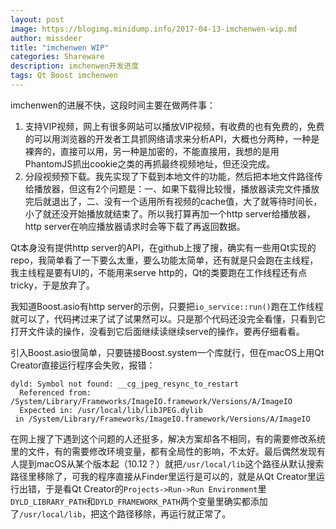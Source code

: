 ```yaml
---
layout: post
image: https://blogimg.minidump.info/2017-04-13-imchenwen-wip.md
author: missdeer
title: "imchenwen WIP"
categories: Shareware
description: imchenwen开发进度
tags: Qt Boost imchenwen
---
```


imchenwen的进展不快，这段时间主要在做两件事：

1. 支持VIP视频，网上有很多网站可以播放VIP视频，有收费的也有免费的，免费的可以用浏览器的开发者工具抓网络请求来分析API，大概也分两种，一种是裸奔的，直接可以用，另一种是加密的，不能直接用，我想的是用PhantomJS抓出cookie之类的再抓最终视频地址，但还没完成。
2. 分段视频预下载。我先实现了下载到本地文件的功能，然后把本地文件路径传给播放器，但这有2个问题是：一、如果下载得比较慢，播放器读完文件播放完后就退出了，二、没有一个适用所有视频的cache值，大了就等待时间长，小了就还没开始播放就结束了。所以我打算再加一个http server给播放器，http server在响应播放器请求时会等下载了再返回数据。

Qt本身没有提供http server的API，在github上搜了搜，确实有一些用Qt实现的repo，我简单看了一下要么太重，要么功能太简单，还有就是只会跑在主线程，我主线程是要有UI的，不能用来serve http的，Qt的类要跑在工作线程还有点tricky，于是放弃了。

我知道Boost.asio有http server的示例，只要把`io_service::run()`跑在工作线程就可以了，代码拷过来了试了试果然可以。只是那个代码还没完全看懂，只看到它打开文件读的操作，没看到它后面继续读继续serve的操作，要再仔细看看。

引入Boost.asio很简单，只要链接Boost.system一个库就行，但在macOS上用Qt Creator直接运行程序会失败，报错：

```
dyld: Symbol not found: __cg_jpeg_resync_to_restart
  Referenced from: /System/Library/Frameworks/ImageIO.framework/Versions/A/ImageIO
  Expected in: /usr/local/lib/libJPEG.dylib
 in /System/Library/Frameworks/ImageIO.framework/Versions/A/ImageIO
```

在网上搜了下遇到这个问题的人还挺多，解决方案却各不相同，有的需要修改系统里的文件，有的需要修改环境变量，都有全局性的影响，不太好。最后偶然发现有人提到macOS从某个版本起（10.12？）就把`/usr/local/lib`这个路径从默认搜索路径里移除了，可我的程序直接从Finder里运行是可以的，就是从Qt Creator里运行出错，于是看Qt Creator的`Projects->Run->Run Environment`里`DYLD_LIBRARY_PATH`和`DYLD_FRAMEWORK_PATH`两个变量里确实都添加了`/usr/local/lib`，把这个路径移除，再运行就正常了。